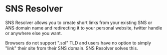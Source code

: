 # SNS Resolver
SNS Resolver allows you to create short links from your existing SNS or ANS domain name and redirecting it to your personal website, twitter handle or anywhere else you want. 

Browsers do not support ".sol" TLD and users have no option to simply "link" their site from their SNS domain. SNS Resolver solves this.
